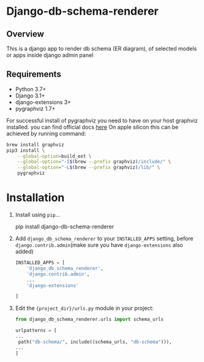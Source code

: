 # Django-db-schema-renderer

## Overview

This is a django app to render db schema (ER diagram), of selected models or apps inside django admin panel

## Requirements

- Python 3.7+
- Django 3.1+
- django-extensions 3+
- pygraphviz 1.7+

For successful install of pygraphviz you need to have on your host graphviz installed. you can find official docs [here](https://graphviz.org/download/)
On apple silicon this can be achieved by running command:

```bash
brew install graphviz
pip3 install \
    --global-option=build_ext \
    --global-option="-I$(brew --prefix graphviz)/include/" \
    --global-option="-L$(brew --prefix graphviz)/lib/" \
    pygraphviz
```


# Installation

1. Install using `pip`...

   pip install django-db-schema-renderer

2. Add `django_db_schema_renderer` to your `INSTALLED_APPS` setting, before `django.contrib.admin`(make sure you have `django-extensions` also added)

   ```python
   INSTALLED_APPS = [
       'django_db_schema_renderer',
       'django.contrib.admin',
       ...
       'django-extensions'

   ]
   ```

3. Edit the `{project_dir}/urls.py` module in your project:

   ```python
   from django_db_schema_renderer.urls import schema_urls

   urlpatterns = [
   ...
    path("db-schema/", include((schema_urls, "db-schema"))),
   ...
   ]

   ```
